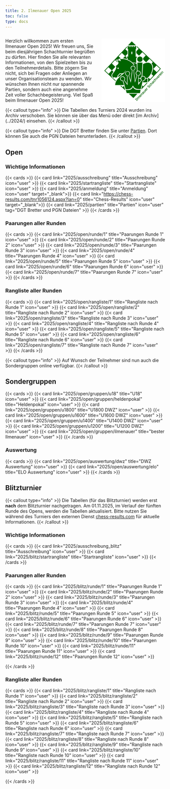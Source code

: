 ```yaml
---
title: 2. Ilmenauer Open 2025
toc: false
type: docs
---
```


<style>
  @media (max-width: 600px) {
    .desktop-only {
      display: none;
    }
  }
</style>

<div style="display: flex; align-items: center;">
  <div style="flex: 1; padding-right: 20px;">
    <p>Herzlich willkommen zum ersten Ilmenauer Open 2025! Wir freuen uns, Sie beim diesjährigen Schachturnier begrüßen zu dürfen. Hier finden Sie alle relevanten Informationen, von den Spielzeiten bis zu den Teilnehmerdetails. Bitte zögern Sie nicht, sich bei Fragen oder Anliegen an unser Organisationsteam zu wenden. Wir wünschen Ihnen nicht nur spannende Partien, sondern auch eine angenehme Zeit voller Schachbegeisterung. Viel Spaß beim Ilmenauer Open 2025!</p>
  </div>
  <div style="flex-shrink: 0;">
    <img src="/IlmenauerSV.png" alt="Ilmenauer Schachverein Logo" style="max-width: 200px;" class="desktop-only">
  </div>
</div>
{{< callout type="info" >}}
Die Tabellen des Turniers 2024 wurden ins Archiv verschoben. Sie können sie über das Menü oder direkt  [im Archiv](../2024/) einsehen.
{{< /callout >}}

{{< callout type="info" >}}
Die DGT Bretter finden Sie unter [Partien](/2025/partien). Dort können Sie auch die PGN Dateien herunterladen.
{{< /callout >}}

## Open

### Wichtige Informationen

{{< cards >}}
{{< card link="2025/ausschreibung" title="Ausschreibung" icon="user" >}}
{{< card link="2025/startrangliste" title="Startrangliste" icon="user" >}}
{{< card link="2025/anmeldung" title="Anmeldung" icon="user" target="_blank">}}
{{< card link="https://chess-results.com/tnr1056124.aspx?lan=0" title="Chess-Results" icon="user" target="_blank">}}
{{< card link="2025/partien" title="Partien" icon="user" tag="DGT Bretter und PGN Dateien" >}}
{{< /cards >}}

### Paarungen aller Runden

{{< cards >}}
{{< card link="2025/open/runde/1" title="Paarungen Runde 1" icon="user" >}}
{{< card link="2025/open/runde/2" title="Paarungen Runde 2" icon="user" >}}
{{< card link="2025/open/runde/3" title="Paarungen Runde 3" icon="user" >}}
{{< card link="2025/open/runde/4" title="Paarungen Runde 4" icon="user" >}}
{{< card link="2025/open/runde/5" title="Paarungen Runde 5" icon="user" >}}
{{< card link="2025/open/runde/6" title="Paarungen Runde 6" icon="user" >}}
{{< card link="2025/open/runde/7" title="Paarungen Runde 7" icon="user" >}}
{{< /cards >}}

### Rangliste aller Runden

{{< cards >}}
{{< card link="2025/open/rangliste/1" title="Rangliste nach Runde 1" icon="user" >}}
{{< card link="2025/open/rangliste/2" title="Rangliste nach Runde 2" icon="user" >}}
{{< card link="2025/open/rangliste/3" title="Rangliste nach Runde 3" icon="user" >}}
{{< card link="2025/open/rangliste/4" title="Rangliste nach Runde 4" icon="user" >}}
{{< card link="2025/open/rangliste/5" title="Rangliste nach Runde 5" icon="user" >}}
{{< card link="2025/open/rangliste/6" title="Rangliste nach Runde 6" icon="user" >}}
{{< card link="2025/open/rangliste/7" title="Rangliste nach Runde 7" icon="user" >}}
{{< /cards >}}

{{< callout type="info" >}}
Auf Wunsch der Teilnehmer sind nun auch die Sondergruppen online verfügbar.
{{< /callout >}}

## Sondergruppen

{{< cards >}}
{{< card link="2025/open/gruppen/u18" title="U18" icon="user" >}}
{{< card link="2025/open/gruppen/heldenpokal" title="Heldenpokal" icon="user" >}}
{{< card link="2025/open/gruppen/u1800" title="U1800 DWZ" icon="user" >}}
{{< card link="2025/open/gruppen/u1600" title="U1600 DWZ" icon="user" >}}
{{< card link="2025/open/gruppen/u1400" title="U1400 DWZ" icon="user" >}}
{{< card link="2025/open/gruppen/u1200" title="U1200 DWZ" icon="user" >}}
{{< card link="2025/open/gruppen/ilmenauer" title="bester Ilmenauer" icon="user" >}}
{{< /cards >}}

### Auswertung

{{< cards >}}
{{< card link="2025/open/auswertung/dwz" title="DWZ Auswertung" icon="user" >}}
{{< card link="2025/open/auswertung/elo" title="ELO Auswertung" icon="user" >}}
{{< /cards >}}

## Blitzturnier

{{< callout type="info" >}}
Die Tabellen (für das Blitzturnier) werden erst **nach** dem Blitzturnier nachgetragen. Am 01.11.2025, im Verlauf der fünften Runde des Opens, werden die Tabellen aktualisiert. Bitte nutzen Sie während des Turniers den externen Dienst [chess-results.com](https://chess-results.com/tnr1059056.aspx?lan=0) für aktuelle Informationen.
{{< /callout >}}

### Wichtige Informationen

{{< cards >}}
{{< card link="2025/ausschreibung_blitz" title="Ausschreibung" icon="user" >}}
{{< card link="2025/blitz/startrangliste" title="Startrangliste" icon="user" >}}
{{< /cards >}}

### Paarungen aller Runden

{{< cards >}}
{{< card link="2025/blitz/runde/1" title="Paarungen Runde 1" icon="user" >}}
{{< card link="2025/blitz/runde/2" title="Paarungen Runde 2" icon="user" >}}
{{< card link="2025/blitz/runde/3" title="Paarungen Runde 3" icon="user" >}}
{{< card link="2025/blitz/runde/4" title="Paarungen Runde 4" icon="user" >}}
{{< card link="2025/blitz/runde/5" title="Paarungen Runde 5" icon="user" >}}
{{< card link="2025/blitz/runde/6" title="Paarungen Runde 6" icon="user" >}}
{{< card link="2025/blitz/runde/7" title="Paarungen Runde 7" icon="user" >}}
{{< card link="2025/blitz/runde/8" title="Paarungen Runde 8" icon="user" >}}
{{< card link="2025/blitz/runde/9" title="Paarungen Runde 9" icon="user" >}}
{{< card link="2025/blitz/runde/10" title="Paarungen Runde 10" icon="user" >}}
{{< card link="2025/blitz/runde/11" title="Paarungen Runde 11" icon="user" >}}
{{< card link="2025/blitz/runde/12" title="Paarungen Runde 12" icon="user" >}}

{{< /cards >}}

### Rangliste aller Runden

{{< cards >}}
{{< card link="2025/blitz/rangliste/1" title="Rangliste nach Runde 1" icon="user" >}}
{{< card link="2025/blitz/rangliste/2" title="Rangliste nach Runde 2" icon="user" >}}
{{< card link="2025/blitz/rangliste/3" title="Rangliste nach Runde 3" icon="user" >}}
{{< card link="2025/blitz/rangliste/4" title="Rangliste nach Runde 4" icon="user" >}}
{{< card link="2025/blitz/rangliste/5" title="Rangliste nach Runde 5" icon="user" >}}
{{< card link="2025/blitz/rangliste/6" title="Rangliste nach Runde 6" icon="user" >}}
{{< card link="2025/blitz/rangliste/7" title="Rangliste nach Runde 7" icon="user" >}}
{{< card link="2025/blitz/rangliste/8" title="Rangliste nach Runde 8" icon="user" >}}
{{< card link="2025/blitz/rangliste/9" title="Rangliste nach Runde 9" icon="user" >}}
{{< card link="2025/blitz/rangliste/10" title="Rangliste nach Runde 10" icon="user" >}}
{{< card link="2025/blitz/rangliste/11" title="Rangliste nach Runde 11" icon="user" >}}
{{< card link="2025/blitz/rangliste/12" title="Rangliste nach Runde 12" icon="user" >}}

{{< /cards >}}
